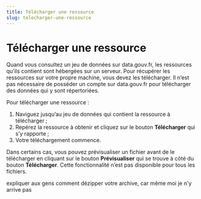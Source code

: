 ```yaml
---
title: Télécharger une ressource
slug: telecharger-une-ressource
---
```


# Télécharger une ressource

Quand vous consultez un jeu de données sur data.gouv.fr, les ressources qu’ils contient sont hébergées sur un serveur. Pour récupérer les ressources sur votre propre machine, vous devez les télécharger. Il n’est pas nécessaire de posséder un compte sur data.gouv.fr pour télécharger des données qui y sont répertoriées.

Pour télécharger une ressource :

1. Naviguez jusqu’au jeu de données qui contient la ressource à télécharger ;
2. Repérez la ressource à obtenir et cliquez sur le bouton **Télécharger** qui s’y rapporte ;
3. Votre téléchargement commence.

Dans certains cas, vous pouvez prévisualiser un fichier avant de le télécharger en cliquant sur le bouton **Prévisualiser** qui se trouve à côté du bouton **Télécharger**. Cette fonctionnalité n’est pas disponible pour tous les fichiers.


expliquer aux gens comment dézipper votre archive, car même moi je n'y arrive pas
